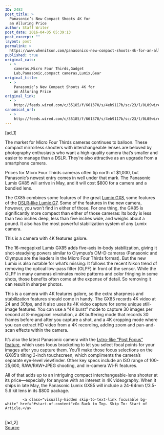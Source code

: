 ```yaml
---
ID: 2482
post_title: >
  Panasonic’s New Compact Shoots 4K for
  an Alluring Price
author: Staff Writer
post_date: 2016-04-05 05:39:13
post_excerpt: ""
layout: post
permalink: >
  https://www.whenitson.com/panasonics-new-compact-shoots-4k-for-an-alluring-price/
published: true
original_cats:
  - >
    cameras,Micro Four Thirds,Gadget
    Lab,Panasonic,compact cameras,Lumix,Gear
original_title:
  - >
    Panasonic’s New Compact Shoots 4K for
    an Alluring Price
original_link:
  - >
    http://feeds.wired.com/c/35185/f/661370/s/4eb9117b/sc/23/l/0L0Swired0N0C20A160C0A40Cpanasonic0Elumix0Egx850C/story01.htm
canonical_url:
  - >
    http://feeds.wired.com/c/35185/f/661370/s/4eb9117b/sc/23/l/0L0Swired0N0C20A160C0A40Cpanasonic0Elumix0Egx850C/story01.htm
---
```

 [ad_1]
<br><div id=""><p>The market for Micro Four Thirds cameras continues to balloon. These compact mirrorless shooters with interchangeable lenses are beloved by photography enthusiasts who want a high-quality camera that’s smaller and easier to manage than a DSLR. They’re also attractive as an upgrade from a smartphone camera.</p>
<p>Prices for Micro Four Thirds cameras often tip north of $1,000, but Panasonic’s newest entry comes in well under that mark. The Panasonic Lumix GX85 will arrive in May, and it will cost $800 for a camera and a bundled lens.</p>
<p>The GX85 combines some features of the great <a href="http://www.wired.com/2016/03/review-panasonic-lumix-gx8/">Lumix GX8</a>, some features of the <a href="http://www.wired.com/2015/05/panasonics-lumix-g7-offers-affordable-intro-4k/">DSLR-like Lumix G7</a>. Some of the features in the new camera, however, you won’t find in either of those. For one thing, the GX85 is significantly more compact than either of those cameras: Its body is less than two inches deep, less than five inches wide, and weighs about a pound. It also has the most powerful stabilization system of any Lumix camera.</p>
<p data-js="fader" class="pullquote carve fader">
	This is a camera with 4K features galore.	<span class="attribution"/>
</p>
The 16-megapixel Lumix GX85 adds five-axis in-body stabilization, giving it shot-steadying powers similar to Olympus’s OM-D cameras (Panasonic and Olympus are the leaders in the Micro Four Thirds format). But the new Lumix is also notable for what’s missing: It follows the recent Nikon trend of removing the optical low-pass filter (OLPF) in front of the sensor. While the OLPF in many cameras eliminates moire patterns and color fringing in some shots, those benefits often come at the expense of detail. So removing it can result in sharper photos.
<p>This is a camera with 4K features galore, so the extra sharpness and stabilization features should come in handy. The GX85 records 4K video at 24 and 30fps, and it also uses its 4K video capture for some unique still-image features. You can use a “4K burst” mode to capture 30 images per second at 8-megapixel resolution, a 4K buffering mode that records 30 frames before and after you capture a shot, and a 4K cropping mode where you can extract HD video from a 4K recording, adding zoom and pan-and-scan effects within the camera. </p>
<p>It’s also the latest Panasonic camera with the <a href="http://www.wired.com/2015/11/panasonic-cameras-get-a-shoot-now-and-focus-later-feature/">Lytro-like “Post Focus” feature</a>, which uses focus bracketing to let you select focal points for your images after you capture them. You’ll make those focus selections on the GX85’s tilting 3-inch touchscreen, which compliments the camera’s separate eye-level viewfinder. Other key specs include an ISO range of 100-25,600, RAW/RAW+JPEG shooting, and in-camera Wi-Fi features. </p>
<p>All of that adds up to an intriguing compact interchangeable-lens shooter at its price—especially for anyone with an interest in 4K videography. When it ships in late May, the Panasonic Lumix GX85 will include a 24-64mm f/3.5-5.6 kit lens in its $800 package.</p>

			<a class="visually-hidden skip-to-text-link focusable bg-white" href="#start-of-content">Go Back to Top. Skip To: Start of Article.</a>

			
</div>
<br>[ad_2]
<br><a href="http://feeds.wired.com/c/35185/f/661370/s/4eb9117b/sc/23/l/0L0Swired0N0C20A160C0A40Cpanasonic0Elumix0Egx850C/story01.htm">Source </a>